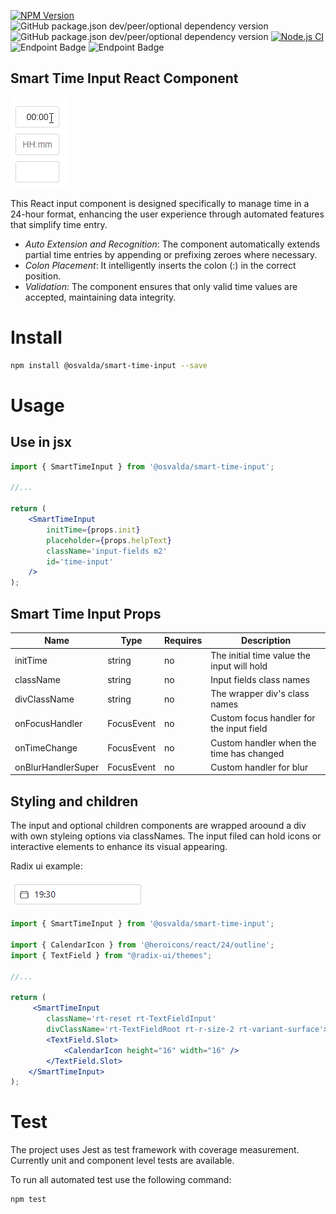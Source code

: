 [![NPM Version](https://img.shields.io/npm/v/%40osvalda%2Fsmart-time-input)](https://www.npmjs.com/package/@osvalda/smart-time-input)
![GitHub package.json dev/peer/optional dependency version](https://img.shields.io/github/package-json/dependency-version/osvalda/smart-time-input/dev/react)
![GitHub package.json dev/peer/optional dependency version](https://img.shields.io/github/package-json/dependency-version/osvalda/smart-time-input/dev/typescript)
[![Node.js CI](https://github.com/osvalda/smart-time-input/actions/workflows/node.js.yml/badge.svg)](https://github.com/osvalda/smart-time-input/actions/workflows/node.js.yml)
![Endpoint Badge](https://img.shields.io/endpoint?url=https%3A%2F%2Fgist.githubusercontent.com%2Fosvalda%2F334525743d4f008bb0028808bfc44798%2Fraw%2Fsmart-time-input-main-junit-tests.json)
![Endpoint Badge](https://img.shields.io/endpoint?url=https%3A%2F%2Fgist.githubusercontent.com%2Fosvalda%2F334525743d4f008bb0028808bfc44798%2Fraw%2Fsmart-time-input-main-lcov-coverage.json)

## Smart Time Input React Component

![demo_gif](.github/sti_3.gif)

This React input component is designed specifically to manage time in a 24-hour format, enhancing the user experience through automated features that simplify time entry.

- *Auto Extension and Recognition*: The component automatically extends partial time entries by appending or prefixing zeroes where necessary.
- *Colon Placement*: It intelligently inserts the colon (:) in the correct position.
- *Validation*: The component ensures that only valid time values are accepted, maintaining data integrity.

# Install

```bash
npm install @osvalda/smart-time-input --save
```

# Usage

## Use in jsx 

```jsx
import { SmartTimeInput } from '@osvalda/smart-time-input';

//...

return (
    <SmartTimeInput
        initTime={props.init}
        placeholder={props.helpText}
        className='input-fields m2'
        id='time-input'
    />
);
```

## Smart Time Input Props
|Name              |Type      |Requires|Description                               |
|------------------|----------|--------|------------------------------------------|
|initTime          |string    |no      |The initial time value the input will hold|
|className         |string    |no      |Input fields class names                  |
|divClassName      |string    |no      |The wrapper div's class names             |
|onFocusHandler    |FocusEvent|no      |Custom focus handler for the input field  |
|onTimeChange      |FocusEvent|no      |Custom handler when the time has changed  |
|onBlurHandlerSuper|FocusEvent|no      |Custom handler for blur                   |

## Styling and children

The input and optional children components are wrapped aroound a div with own styleing options via classNames.
The input filed can hold icons or interactive elements to enhance its visual appearing. 

Radix ui example:

![radix_example](.github/styled_input.png)

```jsx
import { SmartTimeInput } from '@osvalda/smart-time-input';

import { CalendarIcon } from '@heroicons/react/24/outline';
import { TextField } from "@radix-ui/themes";

//...

return (
     <SmartTimeInput
        className='rt-reset rt-TextFieldInput'
        divClassName='rt-TextFieldRoot rt-r-size-2 rt-variant-surface'>
        <TextField.Slot>
            <CalendarIcon height="16" width="16" />
        </TextField.Slot>
    </SmartTimeInput>
);
```

# Test
The project uses Jest as test framework with coverage measurement.
Currently unit and component level tests are available.

To run all automated test use the following command:

```bash
npm test
```
